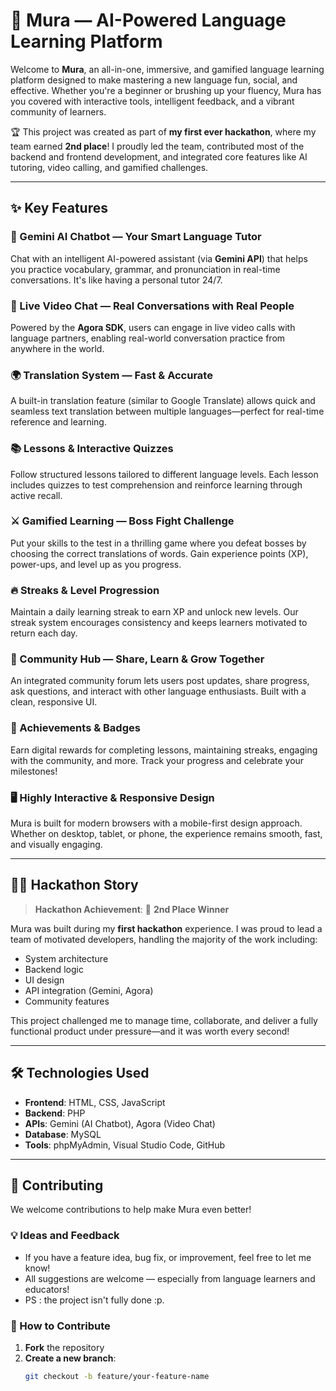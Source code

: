 # 🌸 Mura — AI-Powered Language Learning Platform

Welcome to **Mura**, an all-in-one, immersive, and gamified language learning platform designed to make mastering a new language fun, social, and effective. Whether you're a beginner or brushing up your fluency, Mura has you covered with interactive tools, intelligent feedback, and a vibrant community of learners.

🏆 This project was created as part of **my first ever hackathon**, where my team earned **2nd place**! I proudly led the team, contributed most of the backend and frontend development, and integrated core features like AI tutoring, video calling, and gamified challenges.

---

## ✨ Key Features

### 🧠 Gemini AI Chatbot — Your Smart Language Tutor
Chat with an intelligent AI-powered assistant (via **Gemini API**) that helps you practice vocabulary, grammar, and pronunciation in real-time conversations. It's like having a personal tutor 24/7.

### 🎥 Live Video Chat — Real Conversations with Real People
Powered by the **Agora SDK**, users can engage in live video calls with language partners, enabling real-world conversation practice from anywhere in the world.

### 🌍 Translation System — Fast & Accurate
A built-in translation feature (similar to Google Translate) allows quick and seamless text translation between multiple languages—perfect for real-time reference and learning.

### 📚 Lessons & Interactive Quizzes
Follow structured lessons tailored to different language levels. Each lesson includes quizzes to test comprehension and reinforce learning through active recall.

### ⚔️ Gamified Learning — Boss Fight Challenge
Put your skills to the test in a thrilling game where you defeat bosses by choosing the correct translations of words. Gain experience points (XP), power-ups, and level up as you progress.

### 🔥 Streaks & Level Progression
Maintain a daily learning streak to earn XP and unlock new levels. Our streak system encourages consistency and keeps learners motivated to return each day.

### 👥 Community Hub — Share, Learn & Grow Together
An integrated community forum lets users post updates, share progress, ask questions, and interact with other language enthusiasts. Built with a clean, responsive UI.

### 🏅 Achievements & Badges
Earn digital rewards for completing lessons, maintaining streaks, engaging with the community, and more. Track your progress and celebrate your milestones!

### 🖥️ Highly Interactive & Responsive Design
Mura is built for modern browsers with a mobile-first design approach. Whether on desktop, tablet, or phone, the experience remains smooth, fast, and visually engaging.

---

## 🧑‍💻 Hackathon Story

> **Hackathon Achievement**: 🥈 **2nd Place Winner**

Mura was built during my **first hackathon** experience. I was proud to lead a team of motivated developers, handling the majority of the work including:

- System architecture
- Backend logic
- UI design
- API integration (Gemini, Agora)
- Community features

This project challenged me to manage time, collaborate, and deliver a fully functional product under pressure—and it was worth every second!

---

## 🛠️ Technologies Used

- **Frontend**: HTML, CSS, JavaScript
- **Backend**: PHP
- **APIs**: Gemini (AI Chatbot), Agora (Video Chat)
- **Database**: MySQL
- **Tools**: phpMyAdmin, Visual Studio Code, GitHub

---

## 🙌 Contributing

We welcome contributions to help make Mura even better! 

### 💡 Ideas and Feedback
- If you have a feature idea, bug fix, or improvement, feel free to let me know!
- All suggestions are welcome — especially from language learners and educators!
- PS : the project isn't fully done :p.

### 🔧 How to Contribute
1. **Fork** the repository
2. **Create a new branch**:
   ```bash
   git checkout -b feature/your-feature-name
